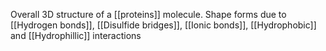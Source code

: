 Overall 3D structure of a [[proteins]] molecule. Shape forms due to [[Hydrogen bonds]], [[Disulfide bridges]], [[Ionic bonds]], [[Hydrophobic]] and [[Hydrophillic]] interactions